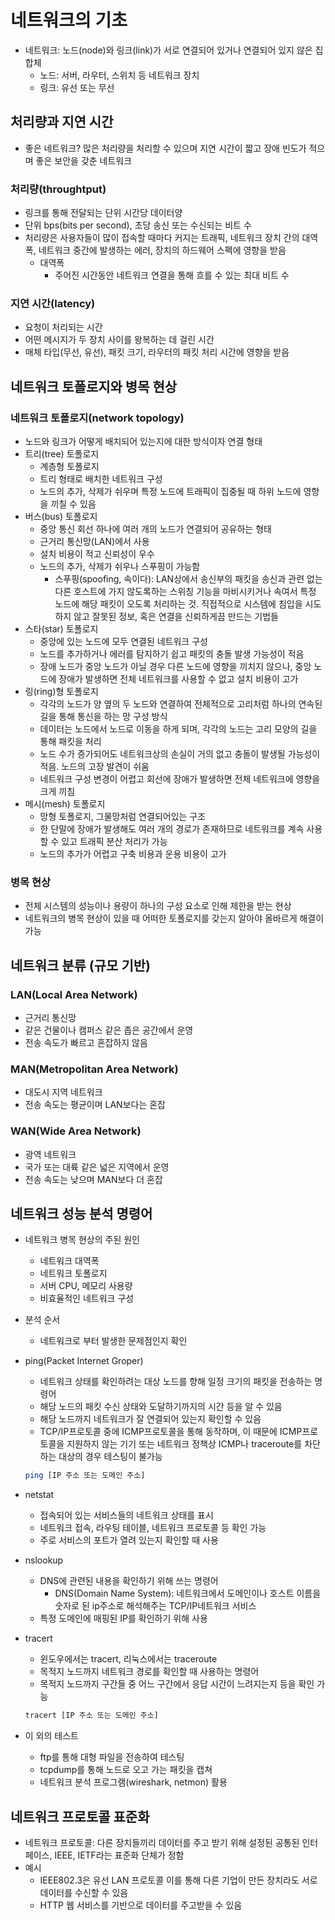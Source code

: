 # 네트워크의 기초

- 네트워크: 노드(node)와 링크(link)가 서로 연결되어 있거나 연결되어 있지 않은 집합체
    - 노드: 서버, 라우터, 스위치 등 네트워크 장치
    - 링크: 유선 또는 무선

## 처리량과 지연 시간

- 좋은 네트워크?
많은 처리량을 처리할 수 있으며 지연 시간이 짧고 장애 빈도가 적으며 좋은 보안을 갖춘 네트워크

### 처리량(throughtput)

- 링크를 통해 전달되는 단위 시간당 데이터양
- 단위 bps(bits per second), 초당 송신 또는 수신되는 비트 수
- 처리량은 사용자들이 많이 접속할 때마다 커지는 트래픽, 네트워크 장치 간의 대역폭, 네트워크 중간에 발생하는 에러, 장치의 하드웨어 스펙에 영향을 받음
    - 대역폭
        - 주어진 시간동안 네트워크 연결을 통해 흐를 수 있는 최대 비트 수

### 지연 시간(latency)

- 요청이 처리되는 시간
- 어떤 메시지가 두 장치 사이를 왕복하는 데 걸린 시간
- 매체 타입(무선, 유선), 패킷 크기, 라우터의 패킷 처리 시간에 영향을 받음

## 네트워크 토폴로지와 병목 현상

### 네트워크 토폴로지(network topology)

- 노드와 링크가 어떻게 배치되어 있는지에 대한 방식이자 연결 형태
- 트리(tree) 토폴로지
    - 계층형 토폴로지
    - 트리 형태로 배치한 네트워크 구성
    - 노드의 추가, 삭제가 쉬우며 특정 노드에 트래픽이 집중될 때 하위 노드에 영향을 끼칠 수 있음
- 버스(bus) 토폴로지
    - 중앙 통신 회선 하나에 여러 개의 노드가 연결되어 공유하는 형태
    - 근거리 통신망(LAN)에서 사용
    - 설치 비용이 적고 신뢰성이 우수
    - 노드의 추가, 삭제가 쉬우나 스푸핑이 가능함
        - 스푸핑(spoofing, 속이다): LAN상에서 송신부의 패킷을 송신과 관련 없는 다른 호스트에 가지 않도록하는 스위칭 기능을 마비시키거나 속여서 특정 노드에 해당 패킷이 오도록 처리하는 것. 직접적으로 시스템에 침입을 시도하지 않고 잘못된 정보, 혹은 연결을 신뢰하게끔 만드는 기법들
- 스타(star) 토폴로지
    - 중앙에 있는 노드에 모두 연결된 네트워크 구성
    - 노드를 추가하거나 에러를 탐지하기 쉽고 패킷의 충돌 발생 가능성이 적음
    - 장애 노드가 중앙 노드가 아닐 경우 다른 노드에 영향을 끼치지 않으나, 중앙 노드에 장애가 발생하면 전체 네트워크를 사용할 수 없고 설치 비용이 고가
- 링(ring)형 토폴로지
    - 각각의 노드가 양 옆의 두 노드와 연결하여 전체적으로 고리처럼 하나의 연속된 길을 통해 통신을 하는 망 구성 방식
    - 데이터는 노드에서 노드로 이동을 하게 되며, 각각의 노드는 고리 모양의 길을 통해 패킷을 처리
    - 노드 수가 증가되어도 네트워크상의 손실이 거의 없고 충돌이 발생될 가능성이 적음. 노드의 고장 발견이 쉬움
    - 네트워크 구성 변경이 어렵고 회선에 장애가 발생하면 전체 네트워크에 영향을 크게 끼침
- 메시(mesh) 토폴로지
    - 망형 토폴로지, 그물망처럼 연결되어있는 구조
    - 한 단말에 장애가 발생해도 여러 개의 경로가 존재하므로 네트워크를 계속 사용할 수 있고 트래픽 분산 처리가 가능
    - 노드의 추가가 어렵고 구축 비용과 운용 비용이 고가

### 병목 현상

- 전체 시스템의 성능이나 용량이 하나의 구성 요소로 인해 제한을 받는 현상
- 네트워크의 병목 현상이 있을 때 어떠한 토폴로지를 갖는지 알아야 올바르게 해결이 가능

## 네트워크 분류 (규모 기반)

### LAN(Local Area Network)

- 근거리 통신망
- 같은 건물이나 캠퍼스 같은 좁은 공간에서 운영
- 전송 속도가 빠르고 혼잡하지 않음

### MAN(Metropolitan Area Network)

- 대도시 지역 네트워크
- 전송 속도는 평균이며 LAN보다는 혼잡

### WAN(Wide Area Network)

- 광역 네트워크
- 국가 또는 대륙 같은 넓은 지역에서 운영
- 전송 속도는 낮으며 MAN보다 더 혼잡

## 네트워크 성능 분석 명령어

- 네트워크 병목 현상의 주된 원인
    - 네트워크 대역폭
    - 네트워크 토폴로지
    - 서버 CPU, 메모리 사용량
    - 비효율적인 네트워크 구성
- 분석 순서
    - 네트워크로 부터 발생한 문제점인지 확인
- ping(Packet Internet Groper)
    - 네트워크 상태를 확인하려는 대상 노드를 향해 일정 크기의 패킷을 전송하는 명령어
    - 해당 노드의 패킷 수신 상태와 도달하기까지의 시간 등을 알 수 있음
    - 해당 노드까지 네트워크가 잘 연결되어 있는지 확인할 수 있음
    - TCP/IP프로토콜 중에 ICMP프로토콜을 통해 동작하며, 이 때문에 ICMP프로토콜을 지원하지 않는 기기 또는 네트워크 정책상 ICMP나 traceroute를 차단하는 대상의 경우 테스팅이 불가능
    
    ```bash
    ping [IP 주소 또는 도메인 주소]
    ```
    
- netstat
    - 접속되어 있는 서비스들의 네트워크 상태를 표시
    - 네트워크 접속, 라우팅 테이블, 네트워크 프로토콜 등 확인 가능
    - 주로 서비스의 포트가 열려 있는지 확인할 때 사용
- nslookup
    - DNS에 관련된 내용을 확인하기 위해 쓰는 명령어
        - DNS(Domain Name System): 네트워크에서 도메인이나 호스트 이름을 숫자로 된 ip주소로 해석해주는 TCP/IP네트워크 서비스
    - 특정 도메인에 매핑된 IP를 확인하기 위해 사용
- tracert
    - 윈도우에서는 tracert, 리눅스에서는 traceroute
    - 목적지 노드까지 네트워크 경로를 확인할 때 사용하는 명령어
    - 목적지 노드까지 구간들 중 어느 구간에서 응답 시간이 느려지는지 등을 확인 가능
    
    ```bash
    tracert [IP 주소 또는 도메인 주소]
    ```
    
- 이 외의 테스트
    - ftp를 통해 대형 파일을 전송하여 테스팅
    - tcpdump를 통해 노드로 오고 가는 패킷을 캡쳐
    - 네트워크 분석 프로그램(wireshark, netmon) 활용

## 네트워크 프로토콜 표준화

- 네트워크 프로토콜: 다른 장치들끼리 데이터를 주고 받기 위해 설정된 공통된 인터페이스, IEEE, IETF라는 표준화 단체가 정함
- 예시
    - IEEE802.3은 유선 LAN 프로토콜
    이를 통해 다른 기업이 만든 장치라도 서로 데이터를 수신할 수 있음
    - HTTP
    웹 서비스를 기반으로 데이터를 주고받을 수 있음
